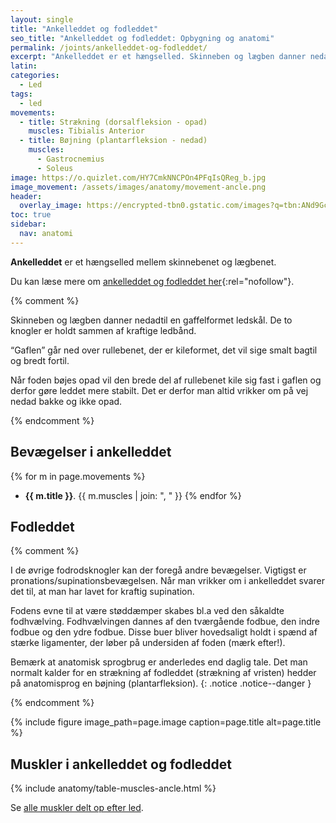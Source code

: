 ```yaml
---
layout: single
title: "Ankelleddet og fodleddet"
seo_title: "Ankelleddet og fodleddet: Opbygning og anatomi"
permalink: /joints/ankelleddet-og-fodleddet/
excerpt: "Ankelleddet er et hængselled. Skinneben og lægben danner nedadtil en gaffelformet ledskål til et hængselsled. De to knogler er holdt sammen af kraftige ledbånd. I de øvrige fodrodsknogler kan der foregå mindre bevægelser. Dette led kaldes fodleddet."
latin:
categories:
  - Led
tags:
  - led
movements:
  - title: Strækning (dorsalfleksion - opad)
    muscles: Tibialis Anterior
  - title: Bøjning (plantarfleksion - nedad)
    muscles:
      - Gastrocnemius
      - Soleus
image: https://o.quizlet.com/HY7CmkNNCPOn4PFqIsQReg_b.jpg
image_movement: /assets/images/anatomy/movement-ancle.png
header:
  overlay_image: https://encrypted-tbn0.gstatic.com/images?q=tbn:ANd9GcTrqNXjmfE7vW6n-dMuY28ulyi3ZgxTkXAV34bp2t25ynDjPexTeg&s
toc: true
sidebar:
  nav: anatomi
---
```


**Ankelleddet** er et hængselled mellem skinnebenet og lægbenet.

Du kan læse mere om [ankelleddet og fodleddet her](http://web.archive.org/web/20090528100757/http://www.motion-online.dk/styrketraening/anatomiliste/ankelleddet_og_foden/){:rel="nofollow"}.

{% comment %}

Skinneben og lægben danner nedadtil en gaffelformet ledskål. De to knogler er holdt sammen af kraftige ledbånd.

“Gaflen” går ned over rullebenet, der er kileformet, det vil sige smalt bagtil og bredt fortil.

Når foden bøjes opad vil den brede del af rullebenet kile sig fast i gaflen og derfor gøre leddet mere stabilt. Det er derfor man altid vrikker om på vej nedad bakke og ikke opad.

{% endcomment %}

## Bevægelser i ankelleddet

{% for m in page.movements %}
- **{{ m.title }}**.
  {{ m.muscles | join: ", " }}
{% endfor %}

## Fodleddet

{% comment %}

I de øvrige fodrodsknogler kan der foregå andre bevægelser. Vigtigst er pronations/supinationsbevægelsen. Når man vrikker om i ankelleddet svarer det til, at man har lavet for kraftig supination.

Fodens evne til at være støddæmper skabes bl.a ved den såkaldte fodhvælving. Fodhvælvingen dannes af den tværgående fodbue, den indre fodbue og den ydre fodbue. Disse buer bliver hovedsaligt holdt i spænd af stærke ligamenter, der løber på undersiden af foden (mærk efter!).

Bemærk at anatomisk sprogbrug er anderledes end daglig tale. Det man normalt kalder for en strækning af fodleddet (strækning af vristen) hedder på anatomisprog en bøjning (plantarfleksion).
{: .notice .notice--danger }

{% endcomment %}

{% include figure image_path=page.image caption=page.title alt=page.title %}

## Muskler i ankelleddet og fodleddet

{% include anatomy/table-muscles-ancle.html %}

Se [alle muskler delt op efter led](/led/).
